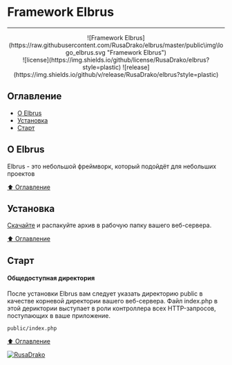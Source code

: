 # Framework Elbrus
____
<p align="center">
![Framework Elbrus](https://raw.githubusercontent.com/RusaDrako/elbrus/master/public\img\logo_elbrus.svg "Framework Elbrus")
<br>
![license](https://img.shields.io/github/license/RusaDrako/elbrus?style=plastic)
![release](https://img.shields.io/github/v/release/RusaDrako/elbrus?style=plastic)
</p>

## Оглавление

- [О Elbrus](#О-Elbrus)
- [Установка](#Установка)
- [Старт](#Старт)

## О Elbrus
Elbrus - это небольшой фреймворк, который подойдёт для небольших проектов

[:arrow_up: Оглавление](#Оглавление)

## Установка

[Скачайте](https://github.com/RusaDrako/elbrus) и распакуйте архив в рабочую папку вашего веб-сервера.

[:arrow_up: Оглавление](#Оглавление)

## Старт

#### Общедоступная директория

После установки Elbrus вам следует указать директорию public в качестве корневой директории вашего веб-сервера. Файл index.php в этой дериктории выступает в роли контроллера всех HTTP-запросов, поступающих в ваше приложение.
```
public/index.php
```

[:arrow_up: Оглавление](#Оглавление)



[![RusaDrako](https://avatars0.githubusercontent.com/u/32844979?s=50 "RusaDrako")](https://github.com/RusaDrako/)

